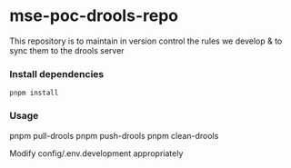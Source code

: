 # mse-poc-drools-repo
This repository is to maintain in version control the rules we develop & to sync them to the drools server

### Install dependencies

```
pnpm install
```

### Usage
pnpm pull-drools
pnpm push-drools
pnpm clean-drools

Modify config/.env.development appropriately


